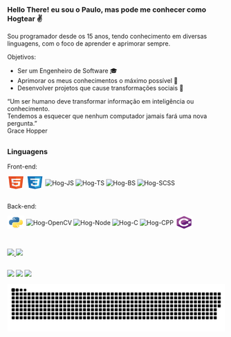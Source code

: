 ### Hello There! eu sou o Paulo, mas pode me conhecer como Hogtear ✌️

Sou programador desde os 15 anos, tendo conhecimento em diversas linguagens, com o foco de aprender e aprimorar sempre.

Objetivos:
  - Ser um Engenheiro de Software 🎓
  - Aprimorar os meus conhecimentos o máximo possível 💪
  - Desenvolver projetos que cause transformações sociais 📢

“Um ser humano deve transformar 
informação em inteligência ou 
conhecimento.<br> Tendemos a esquecer 
que nenhum computador jamais fará 
uma nova pergunta.” <br> Grace Hopper <br>

##
### Linguagens 
Front-end:
  <div style="display: inline_block">
    <img align="center" alt="Hog-HTML" height="30" width="40" src="https://raw.githubusercontent.com/devicons/devicon/master/icons/html5/html5-original.svg">
    <img align="center" alt="Hog-CSS" height="30" width="40" src="https://raw.githubusercontent.com/devicons/devicon/master/icons/css3/css3-original.svg">
    <img align="center" alt="Hog-JS" height="30" width="40" src="https://cdn.jsdelivr.net/gh/devicons/devicon/icons/javascript/javascript-original.svg" />
    <img align="center" alt="Hog-TS" height="30" width="40" src="https://cdn.jsdelivr.net/gh/devicons/devicon/icons/typescript/typescript-original.svg">
    <img align="center" alt="Hog-BS" height="30" width="40" src="https://cdn.jsdelivr.net/gh/devicons/devicon/icons/bootstrap/bootstrap-original.svg">
    <img align="center" alt="Hog-SCSS" height="30" width="40" src="https://cdn.jsdelivr.net/gh/devicons/devicon/icons/sass/sass-original.svg">
  </div><br>

Back-end:
  <div style="display: inline_block">
    <img align="center" alt="Hog-Python" height="30" width="40" src="https://raw.githubusercontent.com/devicons/devicon/master/icons/python/python-original.svg">
    <img align="center" alt="Hog-OpenCV" height="30" width="40" src="https://cdn.jsdelivr.net/gh/devicons/devicon/icons/opencv/opencv-original.svg">
    <img align="center" alt="Hog-Node" height="30" width="40" src="https://cdn.jsdelivr.net/gh/devicons/devicon/icons/nodejs/nodejs-original.svg">
    <img align="center" alt="Hog-C" height="30" width="40" src="https://cdn.jsdelivr.net/gh/devicons/devicon/icons/c/c-original.svg" />
    <img align="center" alt="Hog-CPP" height="30" width="40" src="https://cdn.jsdelivr.net/gh/devicons/devicon/icons/cplusplus/cplusplus-original.svg" />
    <img align="center" alt="Hog-Csharp" height="30" width="40" src="https://raw.githubusercontent.com/devicons/devicon/master/icons/csharp/csharp-original.svg">
  </div>

##
  
  <br>

<div>
  <a href="https://github.com/hogtear">
  <img height="160em" src="https://github-readme-stats.vercel.app/api?username=hogtear&show_icons=true&theme=great-gatsby&include_all_commits=false&count_private=false"/>
  <img height="160em" src="https://github-readme-stats.vercel.app/api/top-langs/?username=hogtear&layout=compact&langs_count=8&theme=great-gatsby"/>
</div>


  
  ##

<div>  
  
  <a href="https://instagram.com/pauloarchanjo" target="_blank"><img src="https://img.shields.io/badge/-Instagram-%23E4405F?style=for-the-badge&logo=instagram&logoColor=white" target="_blank"></a>
  <a href="https://www.linkedin.com/in/pauloarchanjo/" target="_blank"><img src="https://img.shields.io/badge/LinkedIn-0077B5?style=for-the-badge&logo=linkedin&logoColor=white" target="_blank"></a>
  <a href="https://www.youtube.com/channel/UC7a7RctsIrpR4hXzRVEI7IQ" target="_blank"><img src="https://img.shields.io/badge/YouTube-FF0000?style=for-the-badge&logo=youtube&logoColor=white" target="_blank"></a>

  ![Snake animation](https://github.com/Hogtear/Hogtear/blob/output/github-contribution-grid-snake.svg)
</div>
  
